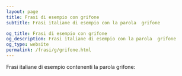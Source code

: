 ```yaml
---
layout: page
title: Frasi di esempio con grifone 
subtitle: Frasi italiane di esempio con la parola  grifone

og_title: Frasi di esempio con grifone 
og_description: Frasi italiane di esempio con la parola  grifone
og_type: website
permalink: /frasi/g/grifone.html
---
```


Frasi italiane di esempio contenenti la parola grifone:


